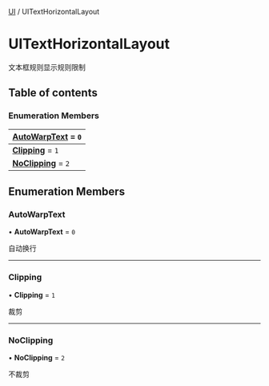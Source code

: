 [UI](../groups/Core.UI.md) / UITextHorizontalLayout

# UITextHorizontalLayout <Badge type="tip" text="Enumeration" /> <Score text="UITextHorizontalLayout" />

<p class="content-big">

文本框规则显示规则限制

</p>

## Table of contents

### Enumeration Members <Score text="Enumeration" /> 
| **[AutoWarpText](mw.UITextHorizontalLayout.md#autowarptext)** = ``0``  |
| :----- |
| **[Clipping](mw.UITextHorizontalLayout.md#clipping)** = ``1`` |
| **[NoClipping](mw.UITextHorizontalLayout.md#noclipping)** = ``2`` |

## Enumeration Members

### AutoWarpText <Score text="AutoWarpText" /> 

• **AutoWarpText** = ``0``

自动换行

___

### Clipping <Score text="Clipping" /> 

• **Clipping** = ``1``

裁剪

___

### NoClipping <Score text="NoClipping" /> 

• **NoClipping** = ``2``

不裁剪

